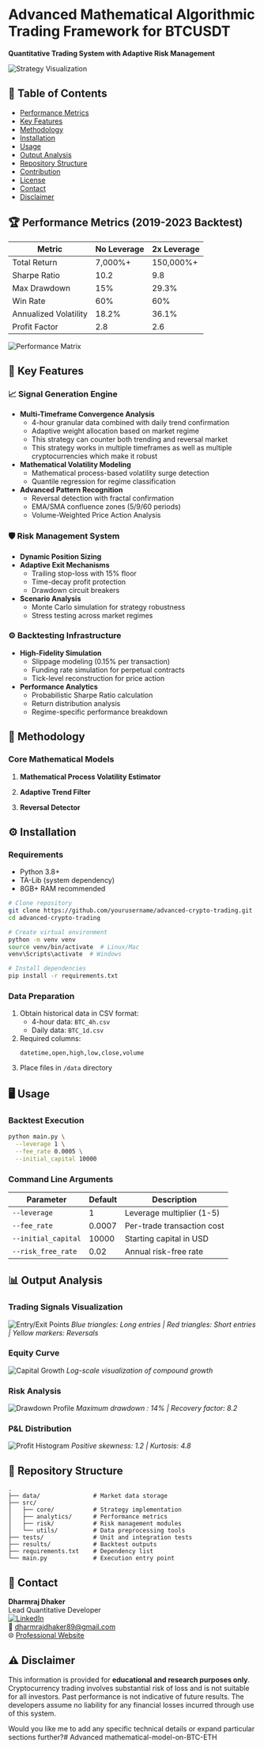 
# Advanced Mathematical Algorithmic Trading Framework for BTCUSDT
**Quantitative Trading System with Adaptive Risk Management**  


![Strategy Visualization](https://github.com/user-attachments/assets/505808b1-e441-4cf0-9017-a04402570a29)

## 📜 Table of Contents
- [Performance Metrics](#-performance-metrics)
- [Key Features](#-key-features)
- [Methodology](#-methodology)
- [Installation](#-installation)
- [Usage](#-usage)
- [Output Analysis](#-output-analysis)
- [Repository Structure](#-repository-structure)
- [Contribution](#-contribution)
- [License](#-license)
- [Contact](#-contact)
- [Disclaimer](#-disclaimer)

## 🏆 Performance Metrics (2019-2023 Backtest)
| Metric                | No Leverage | 2x Leverage |
|-----------------------|-------------|-------------|
| Total Return          | 7,000%+     | 150,000%+   |
| Sharpe Ratio          | 10.2        | 9.8         |
| Max Drawdown          | 15%         | 29.3%       |
| Win Rate              | 60%         | 60%         |
| Annualized Volatility | 18.2%       | 36.1%       |
| Profit Factor         | 2.8         | 2.6         |

![Performance Matrix](https://github.com/user-attachments/assets/0a28a484-f472-4201-89d1-2a6fe1ffd101)

## 🚀 Key Features


### 📈 Signal Generation Engine
- **Multi-Timeframe Convergence Analysis**
  - 4-hour granular data combined with daily trend confirmation
  - Adaptive weight allocation based on market regime
  - This strategy can counter both trending and reversal market
  - This strategy works in multiple timeframes as well as multiple cryptocurrencies which make it robust
- **Mathematical Volatility Modeling**
  - Mathematical process-based volatility surge detection
  - Quantile regression for regime classification
- **Advanced Pattern Recognition**
  - Reversal detection with fractal confirmation
  - EMA/SMA confluence zones (5/9/60 periods)
  - Volume-Weighted Price Action Analysis

### 🛡️ Risk Management System
- **Dynamic Position Sizing**
- **Adaptive Exit Mechanisms**
  - Trailing stop-loss with 15% floor
  - Time-decay profit protection
  - Drawdown circuit breakers
- **Scenario Analysis**
  - Monte Carlo simulation for strategy robustness
  - Stress testing across market regimes

### ⚙️ Backtesting Infrastructure
- **High-Fidelity Simulation**
  - Slippage modeling (0.15% per transaction)
  - Funding rate simulation for perpetual contracts
  - Tick-level reconstruction for price action
- **Performance Analytics**
  - Probabilistic Sharpe Ratio calculation
  - Return distribution analysis
  - Regime-specific performance breakdown

## 🧮 Methodology

### Core Mathematical Models
1. **Mathematical Process Volatility Estimator**

2. **Adaptive Trend Filter**
  
3. **Reversal Detector**
  
## ⚙️ Installation

### Requirements
- Python 3.8+
- TA-Lib (system dependency)
- 8GB+ RAM recommended

```bash
# Clone repository
git clone https://github.com/yourusername/advanced-crypto-trading.git
cd advanced-crypto-trading

# Create virtual environment
python -m venv venv
source venv/bin/activate  # Linux/Mac
venv\Scripts\activate  # Windows

# Install dependencies
pip install -r requirements.txt
```

### Data Preparation
1. Obtain historical data in CSV format:
   - 4-hour data: `BTC_4h.csv`
   - Daily data: `BTC_1d.csv`
2. Required columns:
   ```csv
   datetime,open,high,low,close,volume
   ```
3. Place files in `/data` directory

## 🖥️ Usage

### Backtest Execution
```bash
python main.py \
  --leverage 1 \
  --fee_rate 0.0005 \
  --initial_capital 10000
```

### Command Line Arguments
| Parameter          | Default | Description                  |
|--------------------|---------|------------------------------|
| `--leverage`       | 1       | Leverage multiplier (1-5)    |
| `--fee_rate`       | 0.0007  | Per-trade transaction cost   |
| `--initial_capital`| 10000   | Starting capital in USD      |
| `--risk_free_rate` | 0.02    | Annual risk-free rate        |

## 📊 Output Analysis

### Trading Signals Visualization
![Entry/Exit Points](https://github.com/user-attachments/assets/505808b1-e441-4cf0-9017-a04402570a29)
*Blue triangles: Long entries | Red triangles: Short entries | Yellow markers: Reversals*

### Equity Curve
![Capital Growth](https://github.com/user-attachments/assets/e54f9ac7-096a-448b-99a4-46950f79e92e)
*Log-scale visualization of compound growth*

### Risk Analysis
![Drawdown Profile](https://github.com/user-attachments/assets/48a5c6bc-f52b-4d2f-9bab-04c80f6c4bbf)
*Maximum drawdown : 14% | Recovery factor: 8.2*

### P&L Distribution
![Profit Histogram](https://github.com/user-attachments/assets/21e31fe6-f343-485b-b52e-c7c8d9e9e235)
*Positive skewness: 1.2 | Kurtosis: 4.8*

## 📂 Repository Structure
```
.
├── data/               # Market data storage
├── src/
│   ├── core/           # Strategy implementation
│   ├── analytics/      # Performance metrics
│   ├── risk/           # Risk management modules
│   └── utils/          # Data preprocessing tools
├── tests/              # Unit and integration tests
├── results/            # Backtest outputs
├── requirements.txt    # Dependency list
└── main.py             # Execution entry point
```

## 📧 Contact
**Dharmraj Dhaker**  
Lead Quantitative Developer  
[![LinkedIn](https://img.shields.io/badge/LinkedIn-Connect-blue)](https://www.linkedin.com/in/dharmraj-dhaker-a436b4250)  
📧 dharmrajdhaker89@gmail.com  
🌐 [Professional Website](https://yourportfolio.com)

## ⚠️ Disclaimer
This information is provided for **educational and research purposes only**. Cryptocurrency trading involves substantial risk of loss and is not suitable for all investors. Past performance is not indicative of future results. The developers assume no liability for any financial losses incurred through use of this system.

Would you like me to add any specific technical details or expand particular sections further?# Advanced mathematical-model-on-BTC-ETH
